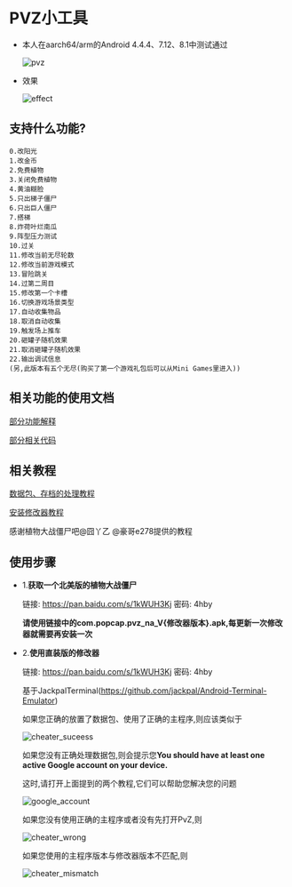 # PVZ小工具
  * 本人在aarch64/arm的Android 4.4.4、7.12、8.1中测试通过

    ![pvz](doc/images/pvz.png)

  * 效果

    ![effect](doc/images/effect.png)
## 支持什么功能?
  ```
  0.改阳光
  1.改金币
  2.免费植物
  3.关闭免费植物
  4.黄油糊脸
  5.只出梯子僵尸
  6.只出巨人僵尸
  7.搭梯
  8.炸荷叶烂南瓜
  9.阵型压力测试
  10.过关
  11.修改当前无尽轮数
  12.修改当前游戏模式
  13.冒险跳关
  14.过第二周目
  15.修改第一个卡槽
  16.切换游戏场景类型
  17.自动收集物品
  18.取消自动收集
  19.触发场上推车
  20.砸罐子随机效果
  21.取消砸罐子随机效果
  22.输出调试信息
  (另,此版本有五个无尽(购买了第一个游戏礼包后可以从Mini Games里进入))
  ```
## 相关功能的使用文档
  [部分功能解释](doc/help.txt)

  [部分相关代码](doc/code.txt)
## 相关教程
  [数据包、存档的处理教程](http://lonelystar.org/ResDownload/1_Android_Na.htm)

  [安装修改器教程](doc/install.md)

  感谢植物大战僵尸吧@囧丫乙 @豪哥e278提供的教程

## 使用步骤
  * 1.**获取一个北美版的植物大战僵尸**

    链接: https://pan.baidu.com/s/1kWUH3Kj 密码: 4hby

    **请使用链接中的com.popcap.pvz_na_V{修改器版本}.apk,每更新一次修改器就需要再安装一次**

  * 2.**使用直装版的修改器**

    链接: https://pan.baidu.com/s/1kWUH3Kj 密码: 4hby

    基于JackpalTerminal(https://github.com/jackpal/Android-Terminal-Emulator)

    如果您正确的放置了数据包、使用了正确的主程序,则应该类似于

    ![cheater_suceess](doc/images/cheater_success.png)

    如果您没有正确处理数据包,则会提示您**You should have at least one active Google account on your device.**

    这时,请打开上面提到的两个教程,它们可以帮助您解决您的问题

    ![google_account](doc/images/google_account.jpg)

    如果您没有使用正确的主程序或者没有先打开PvZ,则

    ![cheater_wrong](doc/images/cheater_wrong.png)

    如果您使用的主程序版本与修改器版本不匹配,则

    ![cheater_mismatch](doc/images/cheater_mismatch.png)
